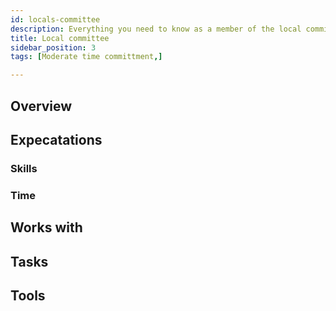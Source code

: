 ```yaml
---
id: locals-committee
description: Everything you need to know as a member of the local committee
title: Local committee
sidebar_position: 3
tags: [Moderate time committment,]

---
```


## Overview

## Expecatations

### Skills

### Time

## Works with

## Tasks

## Tools
